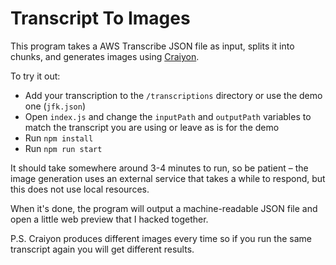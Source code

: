 # Transcript To Images

This program takes a AWS Transcribe JSON file as input, splits it into chunks, and generates images using [Craiyon](https://www.craiyon.com/).

To try it out:
- Add your transcription to the `/transcriptions` directory or use the demo one (`jfk.json`)
- Open `index.js` and change the `inputPath` and `outputPath` variables to match the transcript you are using or leave as is for the demo
- Run `npm install`
- Run `npm run start`

It should take somewhere around 3-4 minutes to run, so be patient – the image generation uses an external service that takes a while to respond, but this does not use local resources.

When it's done, the program will output a machine-readable JSON file and open a little web preview that I hacked together.

P.S. Craiyon produces different images every time so if you run the same transcript again you will get different results.